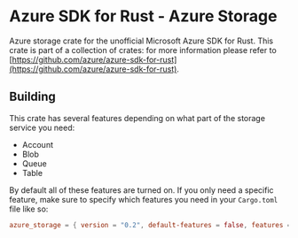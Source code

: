 # Azure SDK for Rust - Azure Storage 

Azure storage crate for the unofficial Microsoft Azure SDK for Rust. This crate is part of a collection of crates: for more information please refer to [https://github.com/azure/azure-sdk-for-rust](https://github.com/azure/azure-sdk-for-rust).

## Building

This crate has several features depending on what part of the storage service you need:
* Account
* Blob
* Queue
* Table

By default all of these features are turned on. If you only need a specific feature, make sure to specify which features you need in your `Cargo.toml` file like so:

```toml
azure_storage = { version = "0.2", default-features = false, features = ["blob"] }
```
